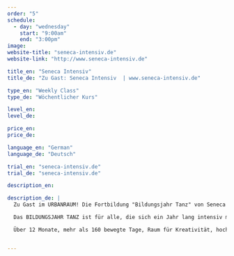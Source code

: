 ```yaml
---
order: "5"
schedule:
  - day: "wednesday"
    start: "9:00am"
    end: "3:00pm"
image:
website-title: "seneca-intensiv.de"
website-link: "http://www.seneca-intensiv.de"

title_en: "Seneca Intensiv"
title_de: "Zu Gast: Seneca Intensiv  | www.seneca-intensiv.de"

type_en: "Weekly Class"
type_de: "Wöchentlicher Kurs"

level_en:
level_de:

price_en:
price_de:

language_en: "German"
language_de: "Deutsch"

trial_en: "seneca-intensiv.de"
trial_de: "seneca-intensiv.de"

description_en:

description_de: |
  Zu Gast im URBANRAUM! Die Fortbildung "Bildungsjahr Tanz" von Seneca Intensiv:

  Das BILDUNGSJAHR TANZ ist für alle, die sich ein Jahr lang intensiv mit dem fantastischen Thema TANZ beschäftigen möchten – praktisch und theoretisch – in einer festen Arbeitsgruppe arbeiten wollen, sich mit dem eigenen Körper, dem Raum, der Musik, anderen künstlerischen Genres, anderen Gedankenwelten zum Thema Tanz beschäftigen wollen, …

  Über 12 Monate, mehr als 160 bewegte Tage, Raum für Kreativität, hochmotivierte Dozenten und an Orten, die nicht nur zur Vernetzung einladen.


---
```

